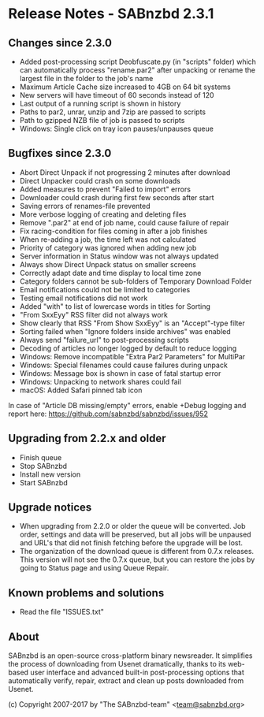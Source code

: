 Release Notes - SABnzbd 2.3.1
=========================================================

## Changes since 2.3.0
- Added post-processing script Deobfuscate.py (in "scripts" folder)
  which can automatically process "rename.par2" after unpacking
  or rename the largest file in the folder to the job's name
- Maximum Article Cache size increased to 4GB on 64 bit systems
- New servers will have timeout of 60 seconds instead of 120
- Last output of a running script is shown in history
- Paths to par2, unrar, unzip and 7zip are passed to scripts
- Path to gzipped NZB file of job is passed to scripts
- Windows: Single click on tray icon pauses/unpauses queue

## Bugfixes since 2.3.0
- Abort Direct Unpack if not progressing 2 minutes after download
- Direct Unpacker could crash on some downloads
- Added measures to prevent "Failed to import" errors
- Downloader could crash during first few seconds after start
- Saving errors of renames-file prevented
- More verbose logging of creating and deleting files
- Remove ".par2" at end of job name, could cause failure of repair
- Fix racing-condition for files coming in after a job finishes
- When re-adding a job, the time left was not calculated
- Priority of category was ignored when adding new job
- Server information in Status window was not always updated
- Always show Direct Unpack status on smaller screens
- Correctly adapt date and time display to local time zone
- Category folders cannot be sub-folders of Temporary Download Folder
- Email notifications could not be limited to categories
- Testing email notifications did not work
- Added "with" to list of lowercase words in titles for Sorting
- "From SxxEyy" RSS filter did not always work
- Show clearly that RSS "From Show SxxEyy" is an "Accept"-type filter
- Sorting failed when "Ignore folders inside archives" was enabled
- Always send "failure_url" to post-processing scripts
- Decoding of articles no longer logged by default to reduce logging
- Windows: Remove incompatible "Extra Par2 Parameters" for MultiPar
- Windows: Special filenames could cause failures during unpack
- Windows: Message box is shown in case of fatal startup error
- Windows: Unpacking to network shares could fail
- macOS: Added Safari pinned tab icon

In case of "Article DB missing/empty" errors, enable +Debug logging
and report here: https://github.com/sabnzbd/sabnzbd/issues/952

## Upgrading from 2.2.x and older
- Finish queue
- Stop SABnzbd
- Install new version
- Start SABnzbd

## Upgrade notices
- When upgrading from 2.2.0 or older the queue will be converted. Job order,
  settings and data will be preserved, but all jobs will be unpaused and
  URL's that did not finish fetching before the upgrade will be lost.
- The organization of the download queue is different from 0.7.x releases.
  This version will not see the 0.7.x queue, but you can restore the jobs
  by going to Status page and using Queue Repair.

## Known problems and solutions
- Read the file "ISSUES.txt"

## About
  SABnzbd is an open-source cross-platform binary newsreader.
  It simplifies the process of downloading from Usenet dramatically, thanks
  to its web-based user interface and advanced built-in post-processing options
  that automatically verify, repair, extract and clean up posts downloaded
  from Usenet.

  (c) Copyright 2007-2017 by "The SABnzbd-team" \<team@sabnzbd.org\>
